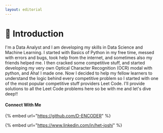 ```yaml
---
layout: editorial
---
```


# 👋 Introduction

I'm a Data Analyst and I am developing my skills in Data Science and Machine Learning. I started with Basics of Python in my free time, messed with errors and bugs, took help from the internet, and sometimes also my friends helped me. I then cracked some competitive stuff, and started developing my very own Optical Character Recognition (OCR) modal with python, and Aha! I made one. Now I decided to help my fellow learners to understand the logic behind every competitive problem so I started with one of the most popular competitive stuff providers Leet Code. I'll provide solutions to all the Leet Code problems here so be with me and let's dive deep!!

#### Connect With Me

{% embed url="https://github.com/D-ENCODER" %}

{% embed url="https://www.linkedin.com/in/het-joshi" %}
